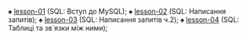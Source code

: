 ♠ [lesson-01](https://github.com/RomanTaras/MySQL/tree/lesson1)  (SQL: Вступ до MySQL);
♠ [lesson-02](https://github.com/RomanTaras/MySQL/tree/lesson2)  (SQL: Написання запитів);
♠ [lesson-03](https://github.com/RomanTaras/MySQL/tree/lesson3)  (SQL: Написання запитів ч.2);
♠ [lesson-04](https://github.com/RomanTaras/MySQL/tree/lesson4)  (SQL: Таблиці та зв`язки між ними);
